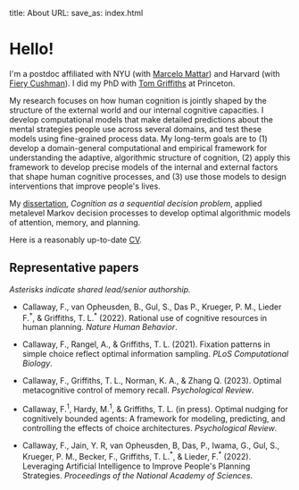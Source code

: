 title: About
URL: 
save_as: index.html

# Hello!

I'm a postdoc affiliated with NYU (with [Marcelo Mattar](https://mattarlab.ucsd.edu/)) and Harvard (with [Fiery Cushman](https://cushmanlab.fas.harvard.edu/)). I did my PhD with [Tom Griffiths](http://cocosci.princeton.edu) at Princeton.

My research focuses on how human cognition is jointly shaped by the structure of the external world and our internal cognitive capacities. I develop computational models that make detailed predictions about the mental strategies people use across several domains, and test these models using fine-grained process data. My long-term goals are to (1) develop a domain-general computational and empirical framework for understanding the adaptive, algorithmic structure of cognition, (2) apply this framework to develop precise models of the internal and external factors that shape human cognitive processes, and (3) use those models to design interventions that improve people's lives.

My [dissertation](pdfs/callaway-dissertation.pdf), _Cognition as a sequential decision problem_, applied metalevel Markov decision processes to develop optimal algorithmic models of attention, memory, and planning.

Here is a reasonably up-to-date [CV](callaway-cv.pdf).

## Representative papers

_Asterisks indicate shared lead/senior authorship._

- Callaway, F., van Opheusden, B., Gul, S., Das P., Krueger, P. M., Lieder F.<sup>&ast;</sup>, & Griffiths, T. L.<sup>&ast;</sup> (2022). Rational use of cognitive resources in human planning. _Nature Human Behavior_. [<span class="fa fa-file"></span>](https://cocosci.princeton.edu/papers/callawayrationaluse.pdf)

- Callaway, F., Rangel, A., & Griffiths, T. L. (2021). Fixation patterns in simple choice reflect optimal information sampling. _PLoS Computational Biology_. [<span class="fa fa-file"></span>](https://journals.plos.org/ploscompbiol/article?id=10.1371/journal.pcbi.1008863)

- Callaway, F., Griffiths, T. L., Norman, K. A., & Zhang Q. (2023). Optimal metacognitive control of memory recall. _Psychological Review_. [<span class="fa fa-file"></span>](https://fredcallaway.com/pdfs/callaway2023metamemory.pdf)

- Callaway, F.<sup>1</sup>, Hardy, M.<sup>1</sup>, & Griffiths, T. L. (in press). Optimal nudging for cognitively bounded agents: A framework for modeling, predicting, and controlling the effects of choice architectures. _Psychological Review_. [<span class="fa fa-file"></span>](https://psyarxiv.com/7ahdc)

- Callaway, F., Jain, Y. R, van Opheusden, B, Das, P., Iwama, G., Gul, S., Krueger, P. M., Becker, F., Griffiths, T. L.<sup>&ast;</sup>, & Lieder, F.<sup>&ast;</sup> (2022). Leveraging Artificial Intelligence to  Improve People's Planning Strategies. _Proceedings of the National Academy of Sciences_. [<span class="fa fa-file"></span>](https://cocosci.princeton.edu/papers/callawayleveraging.pdf)


<!-- I received my B.A. in Psychology and Linguistics from Cornell University under the advising of [Shimon Edelman](http://kybele.psych.cornell.edu/~edelman/). -->


<!-- ### Research Statement
How do people make decisions

My research attempt to answer this question from the perspective of [resource-rational analysis](https://cocosci.princeton.edu/tom/papers/RationalUseOfCognitiveResources.pdf). Under this approach we identify optimal reasoning strategies 

Intelligent agents must continually respond to and learn from their environment. Mathematical models from Bayesian statistics and reinforcement learning can provide optimal solutions to these problems; but they are often intractable to compute. How do humans find good approximations to these optimal solutions using limited computational resources? In particular, how do they balance the competing goals of learning, deciding, and conserving resources? I aim to study this question with game-based empirical experiments and computational models inspired by machine learning algorithms. -->
